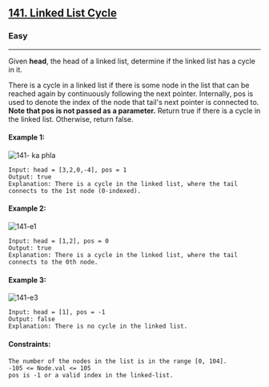 [141. Linked List Cycle](https://leetcode.com/problems/linked-list-cycle/)
---------------------------------------------------------------------------------------------------------------------------------------------

### Easy
---------------------------------------------------------------------------------------------------------------------------------------------

Given **head**, the head of a linked list, determine if the linked list has a cycle in it.

There is a cycle in a linked list if there is some node in the list that can be reached again by continuously following the next pointer. Internally, pos is used to denote the index of the node that tail's next pointer is connected to. **Note that pos is not passed as a parameter.**
Return true if there is a cycle in the linked list. Otherwise, return false.

#### Example 1:
![141- ka phla](https://github.com/chandrikabijore/Building-Java/assets/93921178/ef23f55b-2b25-42ba-b61b-3daf6a7304b3)
```
Input: head = [3,2,0,-4], pos = 1
Output: true
Explanation: There is a cycle in the linked list, where the tail connects to the 1st node (0-indexed).
```
#### Example 2:
![141-e1](https://github.com/chandrikabijore/Building-Java/assets/93921178/59351124-f168-4f5c-93a7-21855bf161b1)
```
Input: head = [1,2], pos = 0
Output: true
Explanation: There is a cycle in the linked list, where the tail connects to the 0th node.
```
#### Example 3:
![141-e3](https://github.com/chandrikabijore/Building-Java/assets/93921178/dec1ad32-7203-44a3-9147-03bff425b265)
```
Input: head = [1], pos = -1
Output: false
Explanation: There is no cycle in the linked list.
``` 
#### Constraints:
```
The number of the nodes in the list is in the range [0, 104].
-105 <= Node.val <= 105
pos is -1 or a valid index in the linked-list.
```
